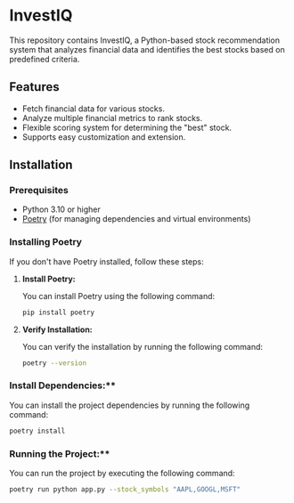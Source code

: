 # InvestIQ

This repository contains InvestIQ, a Python-based stock recommendation system that analyzes financial data and identifies the best stocks based on predefined criteria.

## Features

- Fetch financial data for various stocks.
- Analyze multiple financial metrics to rank stocks.
- Flexible scoring system for determining the "best" stock.
- Supports easy customization and extension.

## Installation

### Prerequisites

- Python 3.10 or higher
- [Poetry](https://python-poetry.org/) (for managing dependencies and virtual environments)

### Installing Poetry

If you don't have Poetry installed, follow these steps:

1. **Install Poetry:**

   You can install Poetry using the following command:

   ```bash
   pip install poetry
   ```
2. **Verify Installation:**

   You can verify the installation by running the following command:

   ```bash
   poetry --version
   ```
### Install Dependencies:**

   You can install the project dependencies by running the following command:

   ```bash
   poetry install
   ```
### Running the Project:**

   You can run the project by executing the following command:

   ```bash
   poetry run python app.py --stock_symbols "AAPL,GOOGL,MSFT"
   ```
